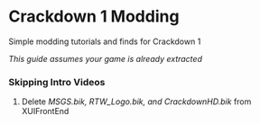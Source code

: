 # Crackdown 1 Modding

Simple modding tutorials and finds for Crackdown 1

*This guide assumes your game is already extracted*

### Skipping Intro Videos

1. Delete *MSGS.bik, RTW_Logo.bik, and CrackdownHD.bik* from XUIFrontEnd
